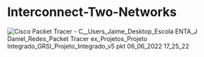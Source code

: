 # Interconnect-Two-Networks

![Cisco Packet Tracer - C__Users_Jaime_Desktop_Escola ENTA_J Daniel_Redes_Packet Tracer ex_Projetos_Projeto Integrado_GRSI_Projeto_Integrado_v5 pkt 06_06_2022 17_25_22](https://user-images.githubusercontent.com/98746109/172213311-e09a0c2d-caf1-45ef-9d66-6e840da4f57e.png)

